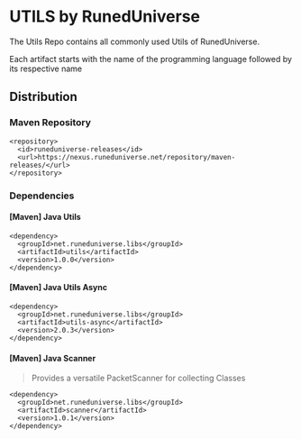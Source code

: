 # UTILS by RunedUniverse
The Utils Repo contains all commonly used Utils of RunedUniverse.

Each artifact starts with the name of the programming language followed by its respective name

## Distribution

### Maven Repository
```
<repository>
  <id>runeduniverse-releases</id>
  <url>https://nexus.runeduniverse.net/repository/maven-releases/</url>
</repository>
```
### Dependencies

#### [Maven] Java Utils
```
<dependency>
  <groupId>net.runeduniverse.libs</groupId>
  <artifactId>utils</artifactId>
  <version>1.0.0</version>
</dependency>
```

#### [Maven] Java Utils Async
```
<dependency>
  <groupId>net.runeduniverse.libs</groupId>
  <artifactId>utils-async</artifactId>
  <version>2.0.3</version>
</dependency>
```

#### [Maven] Java Scanner
> Provides a versatile PacketScanner for collecting Classes
```
<dependency>
  <groupId>net.runeduniverse.libs</groupId>
  <artifactId>scanner</artifactId>
  <version>1.0.1</version>
</dependency>
```
